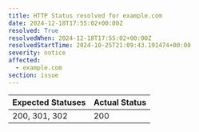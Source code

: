 ```yaml
---
title: HTTP Status resolved for example.com
date: 2024-12-18T17:55:02+00:00Z
resolved: True
resolvedWhen: 2024-12-18T17:55:02+00:00Z
resolvedStartTime: 2024-10-25T21:09:43.191474+00:00
severity: notice
affected:
  - example.com
section: issue
---
```


| Expected Statuses | Actual Status  |
|-------------------|----------------|
| 200, 301, 302 | 200 |
